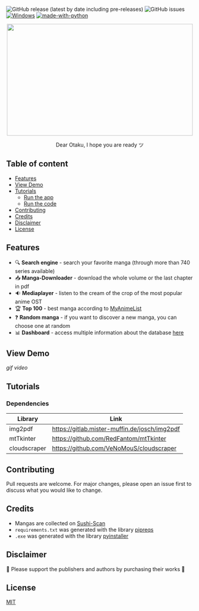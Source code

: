 ![GitHub release (latest by date including pre-releases)](https://img.shields.io/github/v/release/Dorian25/get-mangas?include_prereleases) ![GitHub issues](https://img.shields.io/github/issues/Dorian25/get-mangas) [![Windows](https://svgshare.com/i/ZhY.svg)](https://svgshare.com/i/ZhY.svg) [![made-with-python](https://img.shields.io/badge/Made%20with-Python-1f425f.svg)](https://www.python.org/)

<p align="center">
  <img width="500" height="300" src="https://media.giphy.com/media/IO2ICudgtBjby/giphy.gif"> 
</p>
<p align="center">Dear Otaku, I hope you are ready ツ</p>


## Table of content
- [Features](#features)
- [View Demo](#view-demo)
- [Tutorials](#tutorials)
  - [Run the app](#run-the-app)
  - [Run the code](#run-the-code)
- [Contributing](#contributing)
- [Credits](#credits)
- [Disclaimer](#disclaimer)
- [License](#license)

## Features
- :mag: **Search engine** - search your favorite manga (through more than 740 series available)
- :inbox_tray: **Manga-Downloader** - download the whole volume or the last chapter in pdf 
- :sound: **Mediaplayer** - listen to the cream of the crop of the most popular anime OST
- :trophy: **Top 100** - best manga according to [MyAnimeList](https://myanimelist.net/)
- :question: **Random manga** - if you want to discover a new manga, you can choose one at random
- :bar_chart: **Dashboard** - access multiple information about the database [here](https://charts.mongodb.com/charts-getmanga-rhtkb/public/dashboards/632df18e-f274-4d69-899d-21740a3f593f)

## View Demo
*gif video*

## Tutorials

### Dependencies
| Library | Link |
| ------ | ------ |
| img2pdf | https://gitlab.mister-muffin.de/josch/img2pdf |
| mtTkinter | https://github.com/RedFantom/mtTkinter |
| cloudscraper | https://github.com/VeNoMouS/cloudscraper |


## Contributing
Pull requests are welcome. For major changes, please open an issue first to discuss what you would like to change.

## Credits
- Mangas are collected on [Sushi-Scan](https://sushiscan.ru/)
- `requirements.txt` was generated with the library [pipreqs](https://github.com/bndr/pipreqs)
- `.exe` was generated with the library [pyinstaller](https://github.com/pyinstaller/pyinstaller)

## Disclaimer
:sparkling_heart: Please support the publishers and authors by purchasing their works :sparkling_heart: 

## License
[MIT](https://choosealicense.com/licenses/mit/)

